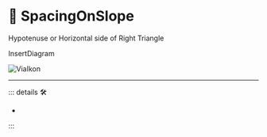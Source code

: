 # 🔻 <via>SpacingOnSlope</via>

Hypotenuse or Horizontal side of Right Triangle

InsertDiagram

![ViaIkon](/Ikon/Via_Ikon.png)

---

<!-- =================================================== -->
<!-- =================================================== -->
<!-- =================================================== -->
<!-- =================================================== -->
<!-- =================================================== -->
::: details 🛠

-

:::

